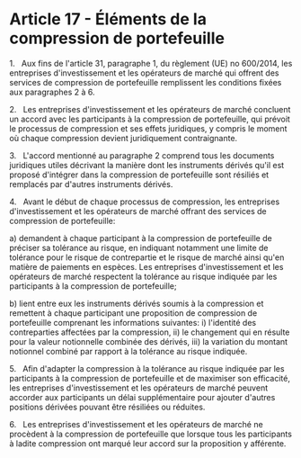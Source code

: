 # Article 17 - Éléments de la compression de portefeuille


1.   Aux fins de l'article 31, paragraphe 1, du règlement (UE) no 600/2014, les entreprises d'investissement et les opérateurs de marché qui offrent des services de compression de portefeuille remplissent les conditions fixées aux paragraphes 2 à 6.

2.   Les entreprises d'investissement et les opérateurs de marché concluent un accord avec les participants à la compression de portefeuille, qui prévoit le processus de compression et ses effets juridiques, y compris le moment où chaque compression devient juridiquement contraignante.

3.   L'accord mentionné au paragraphe 2 comprend tous les documents juridiques utiles décrivant la manière dont les instruments dérivés qu'il est proposé d'intégrer dans la compression de portefeuille sont résiliés et remplacés par d'autres instruments dérivés.

4.   Avant le début de chaque processus de compression, les entreprises d'investissement et les opérateurs de marché offrant des services de compression de portefeuille:

a) demandent à chaque participant à la compression de portefeuille de préciser sa tolérance au risque, en indiquant notamment une limite de tolérance pour le risque de contrepartie et le risque de marché ainsi qu'en matière de paiements en espèces. Les entreprises d'investissement et les opérateurs de marché respectent la tolérance au risque indiquée par les participants à la compression de portefeuille;

b) lient entre eux les instruments dérivés soumis à la compression et remettent à chaque participant une proposition de compression de portefeuille comprenant les informations suivantes: i) l'identité des contreparties affectées par la compression, ii) le changement qui en résulte pour la valeur notionnelle combinée des dérivés, iii) la variation du montant notionnel combiné par rapport à la tolérance au risque indiquée.

5.   Afin d'adapter la compression à la tolérance au risque indiquée par les participants à la compression de portefeuille et de maximiser son efficacité, les entreprises d'investissement et les opérateurs de marché peuvent accorder aux participants un délai supplémentaire pour ajouter d'autres positions dérivées pouvant être résiliées ou réduites.

6.   Les entreprises d'investissement et les opérateurs de marché ne procèdent à la compression de portefeuille que lorsque tous les participants à ladite compression ont marqué leur accord sur la proposition y afférente.
